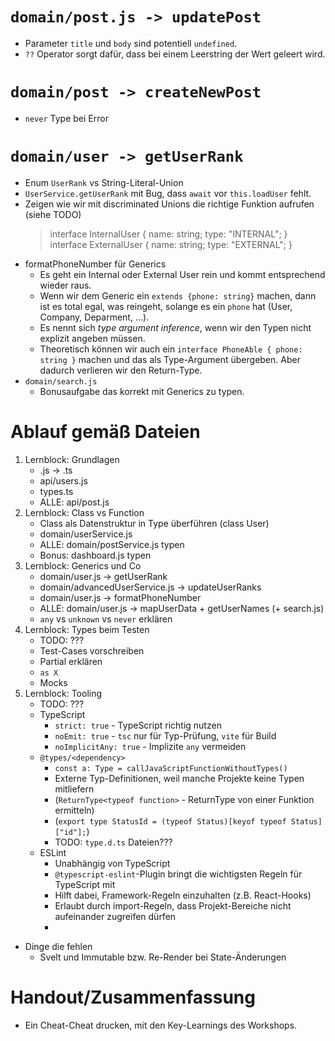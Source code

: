 # `domain/post.js -> updatePost`
- Parameter `title` und `body` sind potentiell `undefined`.
- `??` Operator sorgt dafür, dass bei einem Leerstring der Wert geleert wird.

# `domain/post -> createNewPost`
- `never` Type bei Error

# `domain/user -> getUserRank`
- Enum `UserRank` vs String-Literal-Union
- `UserService.getUserRank` mit Bug, dass `await` vor `this.loadUser` fehlt. 
- Zeigen wie wir mit discriminated Unions die richtige Funktion aufrufen (siehe TODO)
  > interface InternalUser {
  >   name: string;
  >   type: "INTERNAL";
  > }
  > interface ExternalUser {
  >   name: string;
  >   type: "EXTERNAL";
  > }
- formatPhoneNumber für Generics
  - Es geht ein Internal oder External User rein und kommt entsprechend wieder raus.
  - Wenn wir dem Generic ein `extends {phone: string}` machen, dann ist es total egal, was reingeht, solange es ein `phone` hat (User, Company, Deparment, ...).
  - Es nennt sich _type argument inference_, wenn wir den Typen nicht explizit angeben müssen.
  - Theoretisch können wir auch ein `interface PhoneAble { phone: string }` machen und das als Type-Argument übergeben. Aber dadurch verlieren wir den Return-Type.
- `domain/search.js`
  - Bonusaufgabe das korrekt mit Generics zu typen.

# Ablauf gemäß Dateien

1. Lernblock: Grundlagen
   - .js -> .ts
   - api/users.js
   - types.ts
   - ALLE: api/post.js
2. Lernblock: Class vs Function
   - Class als Datenstruktur in Type überführen (class User)
   - domain/userService.js
   - ALLE: domain/postService.js typen
   - Bonus: dashboard.js typen
3. Lernblock: Generics und Co
   - domain/user.js -> getUserRank
   - domain/advancedUserService.js -> updateUserRanks
   - domain/user.js -> formatPhoneNumber
   - ALLE: domain/user.js -> mapUserData + getUserNames (+ search.js)
   - `any` vs `unknown` vs `never` erklären
4. Lernblock: Types beim Testen
   - TODO: ???
   - Test-Cases vorschreiben
   - Partial erklären
   - `as X`
   - Mocks
5. Lernblock: Tooling
   - TODO: ???
   - TypeScript
     - `strict: true` - TypeScript richtig nutzen
     - `noEmit: true` - `tsc` nur für Typ-Prüfung, `vite` für Build
     - `noImplicitAny: true` - Implizite `any` vermeiden
   - `@types/<dependency>`
     - `const a: Type = callJavaScriptFunctionWithoutTypes()`
     - Externe Typ-Definitionen, weil manche Projekte keine Typen mitliefern
     - (`ReturnType<typeof function>` - ReturnType von einer Funktion ermitteln)
     - (`export type StatusId = (typeof Status)[keyof typeof Status]["id"];`)
     - TODO: `type.d.ts` Dateien???
   - ESLint
     - Unabhängig von TypeScript
     - `@typescript-eslint`-Plugin bringt die wichtigsten Regeln für TypeScript mit
     - Hilft dabei, Framework-Regeln einzuhalten (z.B. React-Hooks)
     - Erlaubt durch import-Regeln, dass Projekt-Bereiche nicht aufeinander zugreifen dürfen
     - 

- Dinge die fehlen
  - Svelt und Immutable bzw. Re-Render bei State-Änderungen

# Handout/Zusammenfassung

- Ein Cheat-Cheat drucken, mit den Key-Learnings des Workshops.
